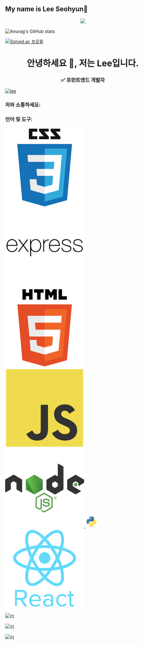 ## My name is Lee Seohyun👋

<div align="center">
  <img src="https://capsule-render.vercel.app/api?type=wave&color=auto&height=300&section=header&text=capsule%20render&fontSize=90" />
</div>

![Anurag's GitHub stats](https://github-readme-stats.vercel.app/api?username=seohyunlee-coding&show_icons=true)

[![Solved.ac
프로필](http://mazassumnida.wtf/api/generate_badge?boj=mgogfc)](https://solved.ac/mgogfc)

<h1 align="center">안녕하세요 👋, 저는 Lee입니다.</h1>
<h3 align="center">✅ 프런트엔드 개발자</h3>

<p align="left"> <a href="https://github.com/ryo-ma/github-profile-trophy"><img src="https://github-profile-trophy.vercel.app/?username=lee" alt="lee" /></a> </p>

<h3 align="left">저와 소통하세요:</h3>
<p align="left">
</p>

<h3 align="left">언어 및 도구:</h3>
<p align="left"> <a href="https://www.w3schools.com/css/" target="_blank" rel="noreferrer"> <img src="https://raw.githubusercontent.com/devicons/devicon/master/icons/css3/css3-original-wordmark.svg" alt="css3" 너비="40" 높이="40"/> </a> <a href="https://expressjs.com" 대상="_blank" rel="noreferrer"> <img src="https://raw.githubusercontent.com/devicons/devicon/master/icons/express/express-original-wordmark.svg" alt="express" 너비="40" 높이="40"/> </a> <a href="https://www.w3.org/html/" 대상="_blank" rel="noreferrer"> <img src="https://raw.githubusercontent.com/devicons/devicon/master/icons/html5/html5-original-wordmark.svg" alt="html5" 너비="40" 높이="40"/> </a> <a href="https://developer.mozilla.org/ko-KR/docs/웹/자바스크립트" 대상="_blank" rel="noreferrer"> <img src="https://raw.githubusercontent.com/devicons/devicon/master/icons/javascript/javascript-original.svg" alt="자바스크립트" 너비="40" 높이="40"/> </a> <a href="https://nodejs.org" 대상="_blank" rel="noreferrer"> <img src="https://raw.githubusercontent.com/devicons/devicon/master/icons/nodejs/nodejs-original-wordmark.svg" alt="nodejs" 너비="40" 높이="40"/> </a> <a href="https://www.python.org" 대상="_blank" rel="noreferrer"> <img src="https://raw.githubusercontent.com/devicons/devicon/master/icons/python/python-original.svg" alt="python" width="40" height="40"/> </a> <a href="https://reactjs.org/" 대상="_blank" rel="noreferrer"> <img src="https://raw.githubusercontent.com/devicons/devicon/master/icons/react/react-original-wordmark.svg" alt="반응" 너비="40" 높이="40"/> </a> </p>

<p><img 정렬="왼쪽" src="https://github-readme-stats.vercel.app/api/top-langs?username=lee&show_icons=true&locale=ko&layout=compact" alt="리" /></p>

<p> <img 정렬="중앙" src="https://github-readme-stats.vercel.app/api?username=lee&show_icons=true&locale=ko" alt="리" /></p>

<p><img 정렬="중앙" src="https://github-readme-streak-stats.herokuapp.com/?user=lee&" alt="리" /></p>
